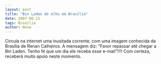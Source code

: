 ```yaml
---
layout: post
title: "Bin Laden de olho em Brasília"
date: 2007-06-21
tags: Brasília
author: None
---
```

Circula na internet uma inusitada corrente, com uma imagem conhecida da Bras&iacute;lia de Renan Calheiros.
A mensagem diz: &quot;Favor repassar at&eacute; chegar a Bin Laden. Tenho f&eacute; que um dia ele receba esse e-mail&quot;!!!!
Com certeza, receber&aacute; muito apoio neste momento. 